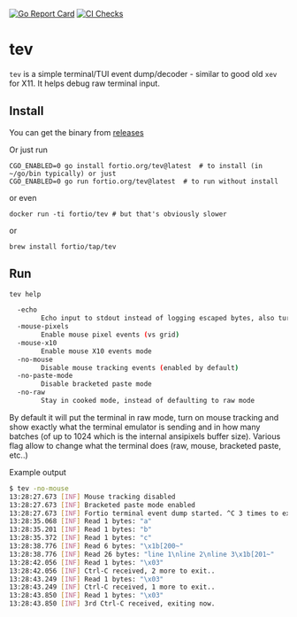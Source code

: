 <!-- [![GoDoc](https://godoc.org/fortio.org/tev?status.svg)](https://pkg.go.dev/fortio.org/tev) -->
[![Go Report Card](https://goreportcard.com/badge/fortio.org/tev)](https://goreportcard.com/report/fortio.org/tev)
[![CI Checks](https://github.com/fortio/tev/actions/workflows/include.yml/badge.svg)](https://github.com/fortio/tev/actions/workflows/include.yml)
# tev

`tev` is a simple terminal/TUI event dump/decoder - similar to good old `xev` for X11. It helps debug raw terminal input.

## Install
You can get the binary from [releases](https://github.com/fortio/tev/releases)

Or just run
```
CGO_ENABLED=0 go install fortio.org/tev@latest  # to install (in ~/go/bin typically) or just
CGO_ENABLED=0 go run fortio.org/tev@latest  # to run without install
```

or even
```
docker run -ti fortio/tev # but that's obviously slower
```

or
```
brew install fortio/tap/tev
```

## Run

```sh
tev help
```

```sh
  -echo
        Echo input to stdout instead of logging escaped bytes, also turns off mouse tracking
  -mouse-pixels
        Enable mouse pixel events (vs grid)
  -mouse-x10
        Enable mouse X10 events mode
  -no-mouse
        Disable mouse tracking events (enabled by default)
  -no-paste-mode
        Disable bracketed paste mode
  -no-raw
        Stay in cooked mode, instead of defaulting to raw mode
```

By default it will put the terminal in raw mode, turn on mouse tracking and show exactly what the terminal emulator is sending and in how many batches (of up to 1024 which is the internal ansipixels buffer size). Various flag allow to change what the terminal does (raw, mouse, bracketed paste, etc..)


Example output
```sh
$ tev -no-mouse
13:28:27.673 [INF] Mouse tracking disabled
13:28:27.673 [INF] Bracketed paste mode enabled
13:28:27.673 [INF] Fortio terminal event dump started. ^C 3 times to exit (or pkill tev). Ctrl-L clears the screen.
13:28:35.068 [INF] Read 1 bytes: "a"
13:28:35.201 [INF] Read 1 bytes: "b"
13:28:35.372 [INF] Read 1 bytes: "c"
13:28:38.776 [INF] Read 6 bytes: "\x1b[200~"
13:28:38.776 [INF] Read 26 bytes: "line 1\nline 2\nline 3\x1b[201~"
13:28:42.056 [INF] Read 1 bytes: "\x03"
13:28:42.056 [INF] Ctrl-C received, 2 more to exit..
13:28:43.249 [INF] Read 1 bytes: "\x03"
13:28:43.249 [INF] Ctrl-C received, 1 more to exit..
13:28:43.850 [INF] Read 1 bytes: "\x03"
13:28:43.850 [INF] 3rd Ctrl-C received, exiting now.
```
